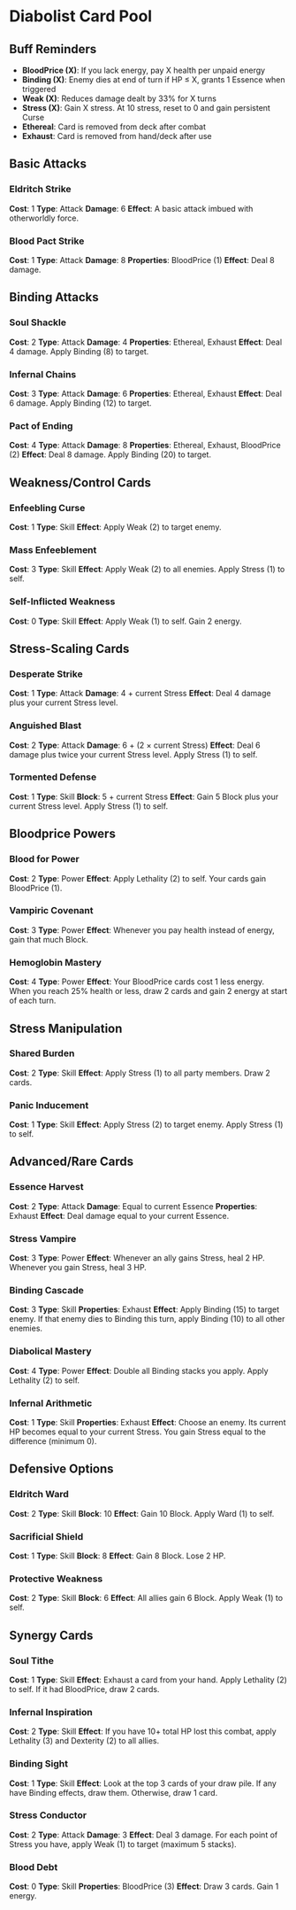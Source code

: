 # Diabolist Card Pool

## Buff Reminders
- **BloodPrice (X)**: If you lack energy, pay X health per unpaid energy
- **Binding (X)**: Enemy dies at end of turn if HP ≤ X, grants 1 Essence when triggered
- **Weak (X)**: Reduces damage dealt by 33% for X turns
- **Stress (X)**: Gain X stress. At 10 stress, reset to 0 and gain persistent Curse
- **Ethereal**: Card is removed from deck after combat
- **Exhaust**: Card is removed from hand/deck after use

## Basic Attacks

### Eldritch Strike
**Cost**: 1
**Type**: Attack
**Damage**: 6
**Effect**: A basic attack imbued with otherworldly force.

### Blood Pact Strike
**Cost**: 1
**Type**: Attack
**Damage**: 8
**Properties**: BloodPrice (1)
**Effect**: Deal 8 damage.

## Binding Attacks

### Soul Shackle
**Cost**: 2
**Type**: Attack
**Damage**: 4
**Properties**: Ethereal, Exhaust
**Effect**: Deal 4 damage. Apply Binding (8) to target.

### Infernal Chains
**Cost**: 3
**Type**: Attack
**Damage**: 6
**Properties**: Ethereal, Exhaust
**Effect**: Deal 6 damage. Apply Binding (12) to target.

### Pact of Ending
**Cost**: 4
**Type**: Attack
**Damage**: 8
**Properties**: Ethereal, Exhaust, BloodPrice (2)
**Effect**: Deal 8 damage. Apply Binding (20) to target.

## Weakness/Control Cards

### Enfeebling Curse
**Cost**: 1
**Type**: Skill
**Effect**: Apply Weak (2) to target enemy.

### Mass Enfeeblement
**Cost**: 3
**Type**: Skill
**Effect**: Apply Weak (2) to all enemies. Apply Stress (1) to self.

### Self-Inflicted Weakness
**Cost**: 0
**Type**: Skill
**Effect**: Apply Weak (1) to self. Gain 2 energy.

## Stress-Scaling Cards

### Desperate Strike
**Cost**: 1
**Type**: Attack
**Damage**: 4 + current Stress
**Effect**: Deal 4 damage plus your current Stress level.

### Anguished Blast
**Cost**: 2
**Type**: Attack
**Damage**: 6 + (2 × current Stress)
**Effect**: Deal 6 damage plus twice your current Stress level. Apply Stress (1) to self.

### Tormented Defense
**Cost**: 1
**Type**: Skill
**Block**: 5 + current Stress
**Effect**: Gain 5 Block plus your current Stress level. Apply Stress (1) to self.

## Bloodprice Powers

### Blood for Power
**Cost**: 2
**Type**: Power
**Effect**: Apply Lethality (2) to self. Your cards gain BloodPrice (1).

### Vampiric Covenant
**Cost**: 3
**Type**: Power
**Effect**: Whenever you pay health instead of energy, gain that much Block.

### Hemoglobin Mastery
**Cost**: 4
**Type**: Power
**Effect**: Your BloodPrice cards cost 1 less energy. When you reach 25% health or less, draw 2 cards and gain 2 energy at start of each turn.

## Stress Manipulation

### Shared Burden
**Cost**: 2
**Type**: Skill
**Effect**: Apply Stress (1) to all party members. Draw 2 cards.

### Panic Inducement
**Cost**: 1
**Type**: Skill
**Effect**: Apply Stress (2) to target enemy. Apply Stress (1) to self.

## Advanced/Rare Cards

### Essence Harvest
**Cost**: 2
**Type**: Attack
**Damage**: Equal to current Essence
**Properties**: Exhaust
**Effect**: Deal damage equal to your current Essence.

### Stress Vampire
**Cost**: 3
**Type**: Power
**Effect**: Whenever an ally gains Stress, heal 2 HP. Whenever you gain Stress, heal 3 HP.

### Binding Cascade
**Cost**: 3
**Type**: Skill
**Properties**: Exhaust
**Effect**: Apply Binding (15) to target enemy. If that enemy dies to Binding this turn, apply Binding (10) to all other enemies.

### Diabolical Mastery
**Cost**: 4
**Type**: Power
**Effect**: Double all Binding stacks you apply. Apply Lethality (2) to self.

### Infernal Arithmetic
**Cost**: 1
**Type**: Skill
**Properties**: Exhaust
**Effect**: Choose an enemy. Its current HP becomes equal to your current Stress. You gain Stress equal to the difference (minimum 0).

## Defensive Options

### Eldritch Ward
**Cost**: 2
**Type**: Skill
**Block**: 10
**Effect**: Gain 10 Block. Apply Ward (1) to self.

### Sacrificial Shield
**Cost**: 1
**Type**: Skill
**Block**: 8
**Effect**: Gain 8 Block. Lose 2 HP.

### Protective Weakness
**Cost**: 2
**Type**: Skill
**Block**: 6
**Effect**: All allies gain 6 Block. Apply Weak (1) to self.

## Synergy Cards

### Soul Tithe
**Cost**: 1
**Type**: Skill
**Effect**: Exhaust a card from your hand. Apply Lethality (2) to self. If it had BloodPrice, draw 2 cards.

### Infernal Inspiration
**Cost**: 2
**Type**: Skill
**Effect**: If you have 10+ total HP lost this combat, apply Lethality (3) and Dexterity (2) to all allies.

### Binding Sight
**Cost**: 1
**Type**: Skill
**Effect**: Look at the top 3 cards of your draw pile. If any have Binding effects, draw them. Otherwise, draw 1 card.

### Stress Conductor
**Cost**: 2
**Type**: Attack
**Damage**: 3
**Effect**: Deal 3 damage. For each point of Stress you have, apply Weak (1) to target (maximum 5 stacks).

### Blood Debt
**Cost**: 0
**Type**: Skill
**Properties**: BloodPrice (3)
**Effect**: Draw 3 cards. Gain 1 energy.